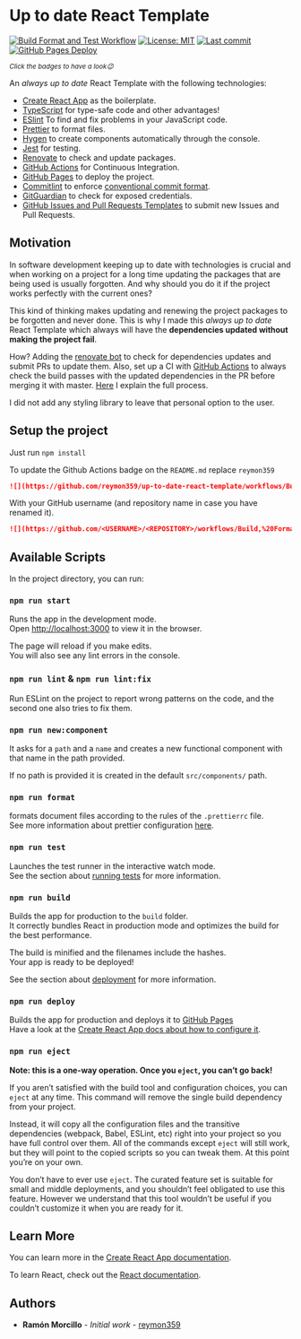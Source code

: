 # Up to date React Template 

[![Build Format and Test Workflow](https://github.com/reymon359/up-to-date-react-template/workflows/Build,%20Format%20and%20Test/badge.svg)](https://github.com/reymon359/up-to-date-react-template/actions?query=workflow%3A%22Build%2C+Format+and+Test%22) 
[![License: MIT](https://img.shields.io/github/license/reymon359/up-to-date-react-template?color=blue&logo=github)](https://github.com/reymon359/up-to-date-react-template/blob/master/LICENSE) 
[![Last commit](https://img.shields.io/github/last-commit/reymon359/up-to-date-react-template?logo=github)](https://github.com/reymon359/up-to-date-react-template/commits/master) 
[![GitHub Pages Deploy](https://img.shields.io/github/deployments/reymon359/up-to-date-react-template/github-pages?label=deploy&logo=github)](https://github.com/reymon359/up-to-date-react-template/deployments)

<sub>_Click the badges to have a look😉_<sub>

An _always up to date_ React Template with the following technologies:

- [Create React App](https://create-react-app.dev/) as the boilerplate.
- [TypeScript](https://www.typescriptlang.org/) for type-safe code and other advantages!
- [ESlint](https://eslint.org/) To find and fix problems in your JavaScript code.
- [Prettier](https://prettier.io/) to format files.
- [Hygen](https://github.com/jondot/hygen) to create components automatically through the console.
- [Jest](https://jestjs.io/) for testing.
- [Renovate](https://renovate.whitesourcesoftware.com/) to check and update packages.
- [GitHub Actions](https://github.com/features/actions) for Continuous Integration.
- [GitHub Pages](https://pages.github.com/) to deploy the project.
- [Commitlint](https://github.com/conventional-changelog/commitlint) to enforce [conventional commit format](https://www.conventionalcommits.org/).
- [GitGuardian](https://github.com/marketplace/actions/gitguardian-shield-action) to check for exposed credentials.
- [GitHub Issues and Pull Requests Templates](https://docs.github.com/en/github/building-a-strong-community/about-issue-and-pull-request-templates) to submit new Issues and Pull Requests.

## Motivation

In software development keeping up to date with technologies is crucial and when working on a project for a long time updating the packages that are being used is usually forgotten. And why should you do it if the project works perfectly with the current ones? 

This kind of thinking makes updating and renewing the project packages to be forgotten and never done. This is why I made this _always up to date_ React Template which always will have the **dependencies updated without making the project fail**.

How? Adding the [renovate bot](https://github.com/renovatebot) to check for dependencies updates and submit PRs to update them. Also, set up a CI with [GitHub Actions](https://github.com/features/actions) to always check the build passes with the updated dependencies in the PR before merging it with master. [Here](https://www.ramonmorcillo.com/auto-update-dependencies-safely-github-actions/) I explain the full process.

I did not add any styling library to leave that personal option to the user. 

## Setup the project

Just run `npm install`

To update the Github Actions badge on the `README.md` replace `reymon359`

```md
![](https://github.com/reymon359/up-to-date-react-template/workflows/Build,%20Format%20and%20Test/badge.svg)
```

With your GitHub username (and repository name in case you have renamed it).

```md
![](https://github.com/<USERNAME>/<REPOSITORY>/workflows/Build,%20Format%20and%20Test/badge.svg)
```


## Available Scripts

In the project directory, you can run:

### `npm run start`

Runs the app in the development mode.<br />
Open [http://localhost:3000](http://localhost:3000) to view it in the browser.

The page will reload if you make edits.<br />
You will also see any lint errors in the console.

### `npm run lint` & `npm run lint:fix`

Run ESLint on the project to report wrong patterns on the code, and the second one also tries to fix them.

### `npm run new:component`

It asks for a `path` and a `name` and creates a new functional component with that name in the path provided.

If no path is provided it is created in the default `src/components/` path.


### `npm run format`

formats document files according to the rules of the `.prettierrc` file.<br />
See more information about prettier configuration [here](https://prettier.io/docs/en/configuration.html).

### `npm run test`

Launches the test runner in the interactive watch mode.<br />
See the section about [running tests](https://facebook.github.io/create-react-app/docs/running-tests) for more information.

### `npm run build`

Builds the app for production to the `build` folder.<br />
It correctly bundles React in production mode and optimizes the build for the best performance.

The build is minified and the filenames include the hashes.<br />
Your app is ready to be deployed!

See the section about [deployment](https://facebook.github.io/create-react-app/docs/deployment) for more information.

### `npm run deploy`

Builds the app for production and deploys it to [GitHub Pages](https://pages.github.com/) <br />
Have a look at the [Create React App docs about how to configure it](https://create-react-app.dev/docs/deployment/#github-pages).

### `npm run eject`

**Note: this is a one-way operation. Once you `eject`, you can’t go back!**

If you aren’t satisfied with the build tool and configuration choices, you can `eject` at any time. This command will remove the single build dependency from your project.

Instead, it will copy all the configuration files and the transitive dependencies (webpack, Babel, ESLint, etc) right into your project so you have full control over them. All of the commands except `eject` will still work, but they will point to the copied scripts so you can tweak them. At this point you’re on your own.

You don’t have to ever use `eject`. The curated feature set is suitable for small and middle deployments, and you shouldn’t feel obligated to use this feature. However we understand that this tool wouldn’t be useful if you couldn’t customize it when you are ready for it.

## Learn More

You can learn more in the [Create React App documentation](https://facebook.github.io/create-react-app/docs/getting-started).

To learn React, check out the [React documentation](https://reactjs.org/).

## Authors

- **Ramón Morcillo** - _Initial work_ - [reymon359](https://github.com/reymon359)
